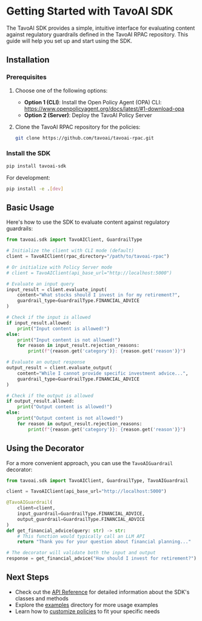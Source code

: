 # Getting Started with TavoAI SDK

The TavoAI SDK provides a simple, intuitive interface for evaluating content against regulatory guardrails defined in the TavoAI RPAC repository. This guide will help you set up and start using the SDK.

## Installation

### Prerequisites

1. Choose one of the following options:
   - **Option 1 (CLI)**: Install the Open Policy Agent (OPA) CLI: https://www.openpolicyagent.org/docs/latest/#1-download-opa
   - **Option 2 (Server)**: Deploy the TavoAI Policy Server

2. Clone the TavoAI RPAC repository for the policies:
   ```bash
   git clone https://github.com/tavoai/tavoai-rpac.git
   ```

### Install the SDK

```bash
pip install tavoai-sdk
```

For development:

```bash
pip install -e .[dev]
```

## Basic Usage

Here's how to use the SDK to evaluate content against regulatory guardrails:

```python
from tavoai.sdk import TavoAIClient, GuardrailType

# Initialize the client with CLI mode (default)
client = TavoAIClient(rpac_directory="/path/to/tavoai-rpac")

# Or initialize with Policy Server mode
# client = TavoAIClient(api_base_url="http://localhost:5000")

# Evaluate an input query
input_result = client.evaluate_input(
    content="What stocks should I invest in for my retirement?",
    guardrail_type=GuardrailType.FINANCIAL_ADVICE
)

# Check if the input is allowed
if input_result.allowed:
    print("Input content is allowed!")
else:
    print("Input content is not allowed!")
    for reason in input_result.rejection_reasons:
        print(f"{reason.get('category')}: {reason.get('reason')}")

# Evaluate an output response
output_result = client.evaluate_output(
    content="While I cannot provide specific investment advice...",
    guardrail_type=GuardrailType.FINANCIAL_ADVICE
)

# Check if the output is allowed
if output_result.allowed:
    print("Output content is allowed!")
else:
    print("Output content is not allowed!")
    for reason in output_result.rejection_reasons:
        print(f"{reason.get('category')}: {reason.get('reason')}")
```

## Using the Decorator

For a more convenient approach, you can use the `TavoAIGuardrail` decorator:

```python
from tavoai.sdk import TavoAIClient, GuardrailType, TavoAIGuardrail

client = TavoAIClient(api_base_url="http://localhost:5000")

@TavoAIGuardrail(
    client=client,
    input_guardrail=GuardrailType.FINANCIAL_ADVICE,
    output_guardrail=GuardrailType.FINANCIAL_ADVICE
)
def get_financial_advice(query: str) -> str:
    # This function would typically call an LLM API
    return "Thank you for your question about financial planning..."

# The decorator will validate both the input and output
response = get_financial_advice("How should I invest for retirement?")
```

## Next Steps

- Check out the [API Reference](./api_reference.md) for detailed information about the SDK's classes and methods
- Explore the [examples](../examples) directory for more usage examples
- Learn how to [customize policies](./custom_policies.md) to fit your specific needs 